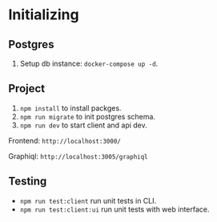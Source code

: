 # Initializing

## Postgres

1. Setup db instance: `docker-compose up -d`.

## Project

1. `npm install` to install packges.
2. `npm run migrate` to init postgres schema.
3. `npm run dev` to start client and api dev.

Frontend: `http://localhost:3000/`

Graphiql: `http://localhost:3005/graphiql`

## Testing

- `npm run test:client` run unit tests in CLI.
- `npm run test:client:ui` run unit tests with web interface.
